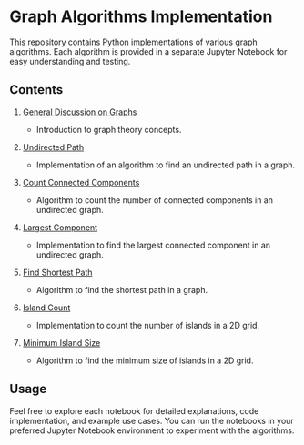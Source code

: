 # Graph Algorithms Implementation

This repository contains Python implementations of various graph algorithms.
Each algorithm is provided in a separate Jupyter Notebook for easy understanding and testing.

## Contents

1. [General Discussion on Graphs](./Notebooks/1_general_discussion_graphs.ipynb)
   - Introduction to graph theory concepts.

2. [Undirected Path](./Notebooks/2_undirected_path.ipynb)
   - Implementation of an algorithm to find an undirected path in a graph.

3. [Count Connected Components](./Notebooks/3_count_connected_components.ipynb)
   - Algorithm to count the number of connected components in an undirected graph.

4. [Largest Component](./Notebooks/4_largest_component.ipynb)
   - Implementation to find the largest connected component in an undirected graph.

5. [Find Shortest Path](./Notebooks/5_find_shortest_path.ipynb)
   - Algorithm to find the shortest path in a graph.

6. [Island Count](./Notebooks/6_island_count.ipynb)
   - Implementation to count the number of islands in a 2D grid.

7. [Minimum Island Size](./Notebooks/7_minimum_island.ipynb)
   - Algorithm to find the minimum size of islands in a 2D grid.

## Usage

Feel free to explore each notebook for detailed explanations, code implementation, and example use cases. You can run the notebooks in your preferred Jupyter Notebook environment to experiment with the algorithms.
